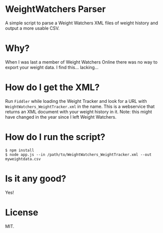 WeightWatchers Parser
=====================

A simple script to parse a Weight Watchers XML files of weight history and output a more usable CSV.

Why?
====

When I was last a member of Weight Watchers Online there was no way to export your weight data.  I find this... lacking...

How do I get the XML?
=====================

Run `Fiddler` while loading the Weight Tracker and look for a URL with `WeightWatchers_WeightTracker.xml` in the name.  This is a webservice that returns an XML document with your weight history in it.  Note: this might have changed in the year since I left Weight Watchers.

How do I run the script?
========================

    $ npm install
    $ node app.js --in /path/to/WeightWatchers_WeightTracker.xml --out myweightdata.csv

Is it any good?
===============

Yes!

License
=======

MIT.
